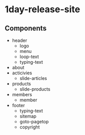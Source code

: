 # 1day-release-site
## Components
- header
  - logo
  - menu
  - loop-text
  - typing-text
- about
- acticivies
  - slide-articles
- products
  - slide-products
- members
  - member
- footer
  - typing-text
  - sitemap
  - goto-pagetop
  - copyright